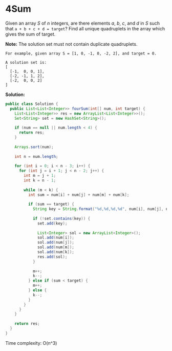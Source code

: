 # 4Sum

Given an array *S* of *n* integers, are there elements *a*, *b*, *c*, and *d* in *S* such that `a + b + c + d = target`? Find all unique quadruplets in the array which gives the sum of target.

**Note:** The solution set must not contain duplicate quadruplets.

```
For example, given array S = [1, 0, -1, 0, -2, 2], and target = 0.

A solution set is:
[
  [-1,  0, 0, 1],
  [-2, -1, 1, 2],
  [-2,  0, 0, 2]
]
```

**Solution:**

```java
public class Solution {
  public List<List<Integer>> fourSum(int[] num, int target) {
    List<List<Integer>> res = new ArrayList<List<Integer>>();
    Set<String> set = new HashSet<String>();
        
    if (num == null || num.length < 4) {
      return res;
    }
        
    Arrays.sort(num);
        
    int n = num.length;
        
    for (int i = 0; i < n - 3; i++) {
      for (int j = i + 1; j < n - 2; j++) {
        int m = j + 1;
        int k = n - 1;
                
        while (m < k) {
          int sum = num[i] + num[j] + num[m] + num[k];
                    
          if (sum == target) {
            String key = String.format("%d,%d,%d,%d", num[i], num[j], num[m], num[k]);
                        
            if (!set.contains(key)) {
              set.add(key);
                            
              List<Integer> sol = new ArrayList<Integer>();
              sol.add(num[i]);
              sol.add(num[j]);
              sol.add(num[m]);
              sol.add(num[k]);
              res.add(sol);
            }
                        
            m++;
            k--;
          } else if (sum < target) {
            m++;
          } else {
            k--;
          }
        }
      }
    }
        
    return res;
  }
}
```

Time complexity: O(n^3)